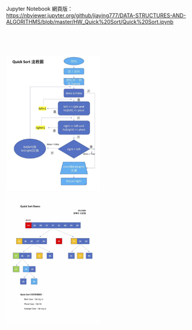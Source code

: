 Jupyter Notebook 網頁版：
https://nbviewer.jupyter.org/github/jiaying777/DATA-STRUCTURES-AND-ALGORITHMS/blob/master/HW_Quick%20Sort/Quick%20Sort.ipynb
<br/><br/><br/><br/><br/>

<img src="https://github.com/jiaying777/DATA-STRUCTURES-AND-ALGORITHMS/blob/master/HW_Quick%20Sort/Quick%20Sort流程圖.jpg" width="50%" >
<img src="https://github.com/jiaying777/DATA-STRUCTURES-AND-ALGORITHMS/blob/master/HW_Quick%20Sort/Quick%20Sort%20Demo.jpg" width="50%" >
